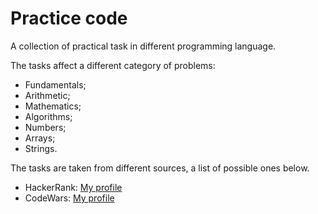 # Practice code

A collection of practical task in different programming language.

The tasks affect a different category of problems:

* Fundamentals;
* Arithmetic;
* Mathematics;
* Algorithms;
* Numbers;
* Arrays;
* Strings.

The tasks are taken from different sources, a list of possible ones below.

* HackerRank: [My profile](https://www.hackerrank.com/zilich08 "HackerRank profile")
* CodeWars: [My profile](https://www.codewars.com/users/kovalevcon "CodeWars profile")